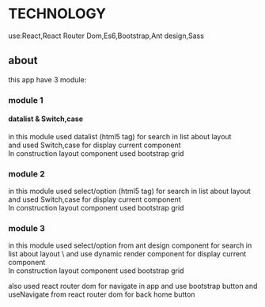 # TECHNOLOGY
use:React,React Router Dom,Es6,Bootstrap,Ant design,Sass

## about
this app have 3 module:

### module 1

#### datalist & Switch,case
in this module used datalist (html5 tag) for search in list about layout\
and used Switch,case for display current component\
In construction layout component used bootstrap grid

### module 2
in this module used select/option (html5 tag) for search in list about layout\
and used Switch,case for display current component\
In construction layout component used bootstrap grid

### module 3
in this module used select/option from ant design component for search in list about layout \ 
and use dynamic render component for display current component\
In construction layout component used bootstrap grid

also used react router dom for navigate in app and use bootstrap button and useNavigate from react router dom for back home button
